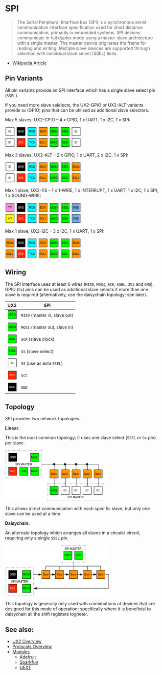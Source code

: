 #  SPI

> The Serial Peripheral Interface bus (SPI) is a synchronous serial communication interface specification used for short distance communication, primarily in embedded systems. SPI devices communicate in full duplex mode using a master-slave architecture with a single master. The master device originates the frame for reading and writing. Multiple slave devices are supported through selection with individual slave select (SSEL) lines.

* [Wikipedia Article](https://www.wikiwand.com/en/Serial_Peripheral_Interface_Bus)

## Pin Variants

All pin variants provide an SPI interface which has a single slave select pin (`SSEL`).

If you need more slave selelects, the UX2-GPIO or UX2-ALT variants provide `Gx` (GPIO) pins that can be utilised as additional slave selectors.

Max 5 slaves; UX2-GPIO – 4 x GPIO, 1 x UART, 1 x I2C, 1 x SPI:

![UX2-GPIO](../../img/ux2-gpio.png)

Max 3 slaves; UX2-ALT – 2 x GPIO, 1 x UART, 2 x I2C, 1 x SPI:

![UX2-ALT](../../img/ux2-alt.png)

Max 1 slave; UX2-1IS – 1 x 1-WIRE, 1 x INTERRUPT, 1 x UART, 1 x I2C, 1 x SPI, 1 x SOUND-WIRE:

![UX2-1IS](../../img/ux2-1is.png)

Max 1 slave; UX2-I2C – 3 x I2C, 1 x UART, 1 x SPI:

![UX2-I2C](../../img/ux2-i2c.png)

## Wiring

The SPI interface uses at least 6 wires (`MISO`, `MOSI`, `SCK`, `SSEL`, `3V3` and `GND`); GPIO (`Gx`) pins can be used as additional slave selects if more than one slave is required (alternatively, use the daisychain topology; see later).

| UX2                         | SPI                           |
| --------------------------- | ----------------------------- |
| ![MISO](../../pin/miso.png) | `MISO` (master in, slave out) |
| ![MOSI](../../pin/mosi.png) | `MOSI` (master out, slave in) |
| ![SCK](../../pin/sck.png)   | `SCK` (slave clock)           |
| ![SSEL](../../pin/ssel.png) | `SS` (slave select)           |
| ![GPIO](../../pin/g.png)    | `SS` (use as exta `SSEL`)     |
| ![3V3](../../pin/3v3.png)   | `VCC`                         |
| ![GND](../../pin/gnd.png)   | `GND`                         |

## Topology

SPI provides two network topologies...

**Linear:**

This is the most common topology; it uses one slave select (`SSEL` or `Gx` pin) per slave.

![Linear topology](./spi-linear.png)

This allows direct communication with each specific slave, but only one slave can be used at a time.

**Daisychain:**

An alternate topology which arranges all slaves in a circular circuit, requiring only a single `SSEL` pin.

![Daisychain topology](./spi-daisychain.png)

This topology is generally only used with combinations of devices that are designed for this mode of operation; specifically where it is beneficial to daisychain all the shift registers togheter.

## See also:

* [UX2 Overview](../../README.md)
* [Protocols Overview](../README.md)
* [Modules](../../modules/README.md)
    * [Adafruit](../../modules/adafruit/README.md)
    * [Sparkfun](../../modules/sparkfun/README.md)
    * [UEXT](../../modules/uext/README.md)
